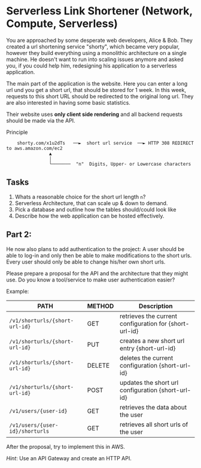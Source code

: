 # Serverless Link Shortener (Network, Compute, Serverless)

You are approached by some desperate web developers, Alice & Bob. They created a url shortening service "shorty", which became very popular, however they build everything using a monolithic architecture on a single machine. He doesn't want to run into scaling issues anymore and asked you, if you could help him, redesigning his application to a serverless application.

The main part of the application is the website. Here you can enter a long url und you get a short url, that should be stored for 1 week. In this week, requests to this short URL should be redirected to the original long url. They are also interested in having some basic statistics.

Their website uses __only client side rendering__ and all backend requests should be made via the API.


Principle

```                                
    shorty.com/x1u2dTs   ──►  short url service  ──► HTTP 308 REDIRECT to aws.amazon.com/ec2
                ▲
                │
                └───────  "n"  Digits, Upper- or Lowercase characters

```


## Tasks
1. Whats a reasonable choice for the short url length `n`?
2. Serverless Architecture, that can scale up & down to demand.
3. Pick a database and outline how the tables should/could look like
4. Describe how the web application can be hosted effectively.


## Part 2:
He now also plans to add authentication to the project: A user should be able to log-in and only then be able to make modifications to the short urls. Every user should only be able to change his/her own short urls.

Please prepare a proposal for the API and the architecture that they might use. Do you know a tool/service to make user authentication easier?

Example: 

| PATH                            | METHOD | Description                                            |
| ------------------------------- | ------ | ------------------------------------------------------ |
| `/v1/shorturls/{short-url-id} ` | GET    | retrieves the current configuration for {short-url-id} |
| `/v1/shorturls/{short-url-id} ` | PUT    | creates a new short url entry  {short-url-id}          |
| `/v1/shorturls/{short-url-id} ` | DELETE | deletes the current configuration {short-url-id}       |
| `/v1/shorturls/{short-url-id} ` | POST   | updates the short url configuration {short-url-id}     |
| `/v1/users/{user-id}          ` | GET    | retrieves the data about the user                      |
| `/v1/users/{user-id}/shorturls` | GET    | retrieves all short urls of the user                   |

After the proposal, try to implement this in AWS.

_Hint_: Use an API Gateway and create an HTTP API. 